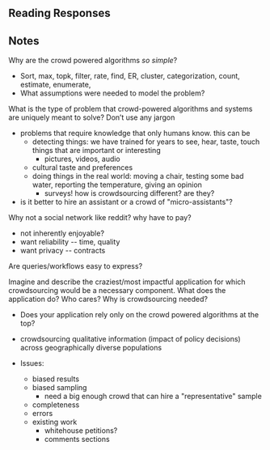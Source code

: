 
## Reading Responses




## Notes

Why are the crowd powered algorithms _so simple_?  

* Sort, max, topk, filter, rate, find, ER, cluster, categorization, count, estimate, enumerate, 
* What assumptions were needed to model the problem?

What is the type of problem that crowd-powered algorithms and systems are uniquely meant to solve? Don’t use any jargon

* problems that require knowledge that only humans know. this can be
  * detecting things: we have trained for years to see, hear, taste, touch things that are important or interesting
    * pictures, videos, audio
  * cultural taste and preferences
  * doing things in the real world: moving a chair, testing some bad water, reporting the temperature, giving an opinion
    * surveys!  how is crowdsourcing different?  are they?
* is it better to hire an assistant or a crowd of "micro-assistants"?

Why not a social network like reddit?  why have to pay?

* not inherently enjoyable?
* want reliability -- time, quality
* want privacy -- contracts

Are queries/workflows easy to express?

Imagine and describe the craziest/most impactful application for which crowdsourcing would be a necessary component.
  What does the application do?
  Who cares?
  Why is crowdsourcing needed?

* Does your application rely only on the crowd powered algorithms at the top?

* crowdsourcing qualitative information (impact of policy decisions) across geographically diverse populations
* Issues:
  * biased results
  * biased sampling
    * need a big enough crowd that can hire a "representative" sample
  * completeness
  * errors
  * existing work
    * whitehouse petitions?
    * comments sections